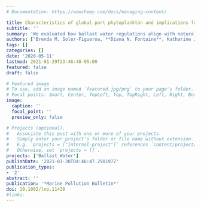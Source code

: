 ```yaml
---
# Documentation: https://wowchemy.com/docs/managing-content/

title: Characteristics of global port phytoplankton and implications for current ballast water regulations
subtitle: ''
summary: 'We evaluated how ballast water regulations align with natural phytoplankton communities using data from 31 global shipping ports.'
authors: ["Brenda M. Soler-Figueroa, **Diana N. Fontaine**, Katharine J. Carney, Gregory M. Ruiz, Mario N. Tamburri"]
tags: []
categories: []
date: '2020-05-11'
lastmod: 2021-01-29T23:46:48-05:00
featured: false
draft: false

# Featured image
# To use, add an image named `featured.jpg/png` to your page's folder.
# Focal points: Smart, Center, TopLeft, Top, TopRight, Left, Right, BottomLeft, Bottom, BottomRight.
image:
  caption: ''
  focal_point: ''
  preview_only: false

# Projects (optional).
#   Associate this post with one or more of your projects.
#   Simply enter your project's folder or file name without extension.
#   E.g. `projects = ["internal-project"]` references `content/project/deep-learning/index.md`.
#   Otherwise, set `projects = []`.
projects: ['Ballast Water']
publishDate: '2021-01-30T04:46:47.290197Z'
publication_types:
- '2'
abstract: ''
publication: '*Marine Pollution Bulletin*'
doi: 10.1002/lno.11430
#links:
---
```

